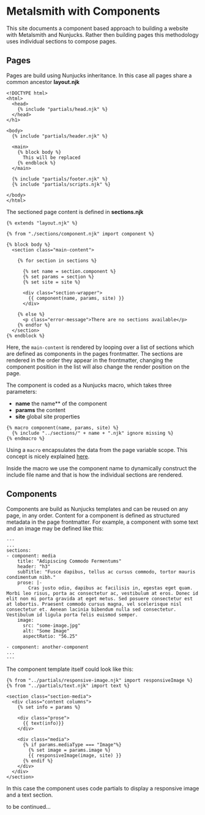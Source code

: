 # Metalsmith with Components

This site documents a component based approach to building a website with Metalsmith and Nunjucks. Rather then building pages this methodology uses individual sections to compose pages. 

## Pages

Pages are build using Nunjucks inheritance. In this case all pages share a common ancestor **layout.njk**
```
<!DOCTYPE html>
<html>
  <head>
    {% include "partials/head.njk" %}
  </head>
</h1>

<body>
  {% include "partials/header.njk" %}

  <main>
    {% block body %}
      This will be replaced
    {% endblock %}
  </main>

  {% include "partials/footer.njk" %}
  {% include "partials/scripts.njk" %}

</body>
</html>
```

The sectioned page content is defined in **sections.njk**
```
{% extends "layout.njk" %}

{% from "./sections/component.njk" import component %}

{% block body %}
  <section class="main-content">

    {% for section in sections %}

      {% set name = section.component %}
      {% set params = section %}
      {% set site = site %}

      <div class="section-wrapper">
        {{ component(name, params, site) }}
      </div>

    {% else %}
      <p class="error-message">There are no sections available</p>
    {% endfor %}
  </section>
{% endblock %}
```
Here, the `main-content` is rendered by looping over a list of sections which are defined as components in the pages frontmatter. The sections are rendered in the order they appear in the frontmatter, changing the component position in the list will also change the render position on the page.

The component is coded as a Nunjucks macro, which takes three parameters:

- **name**  the name** of the component
- **params** the content
- **site** global site properties

```
{% macro component(name, params, site) %}
  {% include "../sections/" + name + ".njk" ignore missing %}
{% endmacro %}
```
Using a `macro` encapsulates the data from the page variable scope. This concept is nicely explained [here](https://www.trysmudford.com/blog/encapsulated-11ty-components/#global-component-macro).

Inside the macro we use the component name to dynamically construct the include file name and that is how the individual sections are rendered.

## Components

Components are build as Nunjucks templates and can be reused on any page, in any order. Content for a component is defined as structured metadata in the page frontmatter. For example, a component with some text and an image may be defined like this:

```
---
...
sections:
- component: media
    title: "Adipiscing Commodo Fermentums"
    header: "h3"
    subTitle: "Fusce dapibus, tellus ac cursus commodo, tortor mauris condimentum nibh."
    prose: |-
        Cras justo odio, dapibus ac facilisis in, egestas eget quam. Morbi leo risus, porta ac consectetur ac, vestibulum at eros. Donec id elit non mi porta gravida at eget metus. Sed posuere consectetur est at lobortis. Praesent commodo cursus magna, vel scelerisque nisl consectetur et. Aenean lacinia bibendum nulla sed consectetur. Vestibulum id ligula porta felis euismod semper.
    image:
      src: "some-image.jpg"
      alt: "Some Image"
      aspectRatio: "56.25"

- component: another-component
...
---
```
The component template itself could look like this:
```
{% from "../partials/responsive-image.njk" import responsiveImage %}
{% from "../partials/text.njk" import text %}

<section class="section-media">
  <div class="content columns">
    {% set info = params %}

    <div class="prose">
      {{ text(info)}}
    </div>

    <div class="media">
      {% if params.mediaType === "Image"%}
        {% set image = params.image %}
        {{ responsiveImage(image, site) }}
      {% endif %}
    </div>
  </div>
</section>
```
In this case the component uses code partials to display a responsive image and a text section.

to be continued...
